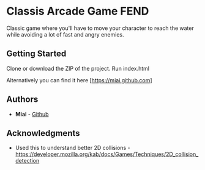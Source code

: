 # Classis Arcade Game FEND

Classic game where you'll have to move your character to reach the water while avoiding a lot of fast and angry enemies.

## Getting Started

Clone or download the ZIP of the project.
Run index.html

Alternatively you can find it here [https://miai.github.com]

## Authors

* **Miai** - [Github](https://github.com/miai)


## Acknowledgments

* Used this to understand better 2D collisions - https://developer.mozilla.org/kab/docs/Games/Techniques/2D_collision_detection

